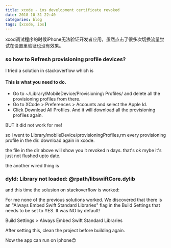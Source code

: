 ```yaml
---
title: xcode - ios development certificate revoked
date: 2018-10-31 22:40
categories: blog
tags: [xcode, ios]
---
```


xcod调试程序的时候iPhone无法验证开发者应用，虽然点击了很多次切换流量尝试在设置里验证也没有效果。

### so how to Refresh provisioning profile devices?

I tried a solution in stackoverflow which is

#### This is what you need to do.

* Go to ~/Library/MobileDevice/Provisioning\ Profiles/ and delete all the provisioning profiles from there.
* Go to XCode > Preferences > Accounts and select the Apple Id.
* Click Download All Profiles. And it will download all the provisioning profiles again.

BUT it did not work for me!

so i went to Library/mobileDevice/provisioningProfiles,rm every provisioning profile in the dir.
download again in xcode.

the file in the dir above wiil show you it revoked n days. that's ok mybe it's just not flushed upto date.


the another wired thing is 
### dyld: Library not loaded: @rpath/libswiftCore.dylib
and this time the solusion on stackoverflow is worked:

For me none of the previous solutions worked. We discovered that there is an "Always Embed Swift Standard Libraries" flag in the Build Settings that needs to be set to YES. It was NO by default!

Build Settings > Always Embed Swift Standard Libraries

After setting this, clean the project before building again.

Now the app can run on iphone😊


